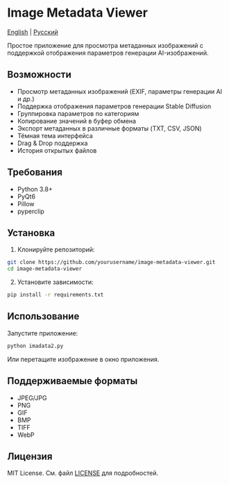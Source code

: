 # Image Metadata Viewer

[English](README.md) | [Русский](README.ru.md)

Простое приложение для просмотра метаданных изображений с поддержкой отображения параметров генерации AI-изображений.



## Возможности

- Просмотр метаданных изображений (EXIF, параметры генерации AI и др.)
- Поддержка отображения параметров генерации Stable Diffusion
- Группировка параметров по категориям
- Копирование значений в буфер обмена
- Экспорт метаданных в различные форматы (TXT, CSV, JSON)
- Тёмная тема интерфейса
- Drag & Drop поддержка
- История открытых файлов

## Требования

- Python 3.8+
- PyQt6
- Pillow
- pyperclip

## Установка

1. Клонируйте репозиторий:
```bash
git clone https://github.com/yourusername/image-metadata-viewer.git
cd image-metadata-viewer
```

2. Установите зависимости:
```bash
pip install -r requirements.txt
```

## Использование

Запустите приложение:
```bash
python imadata2.py
```

Или перетащите изображение в окно приложения.

## Поддерживаемые форматы

- JPEG/JPG
- PNG
- GIF
- BMP
- TIFF
- WebP

## Лицензия

MIT License. См. файл [LICENSE](LICENSE) для подробностей. 
